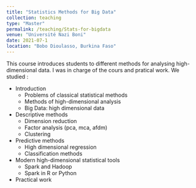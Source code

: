 ```yaml
---
title: "Statistics Methods for Big Data"
collection: teaching
type: "Master"
permalink: /teaching/Stats-for-bigdata
venue: "Université Nazi Boni"
date: 2021-07-1
location: "Bobo Dioulasso, Burkina Faso"
---
```


This course introduces students to different methods for analysing high-dimensional data. I was in charge of the cours and pratical work.
We studied :
* Introduction 
    * Problems of classical statistical methods
    * Methods of high-dimensional analysis
    * Big Data: high dimensional data
* Descriptive methods 
    * Dimension reduction
    * Factor analysis (pca, mca, afdm)
    * Clustering       
* Predictive methods
    * High dimensional regression
    * Classification methods
* Modern high-dimensional statistical tools
    * Spark and Hadoop
    * Spark in R or Python
* Practical work      
